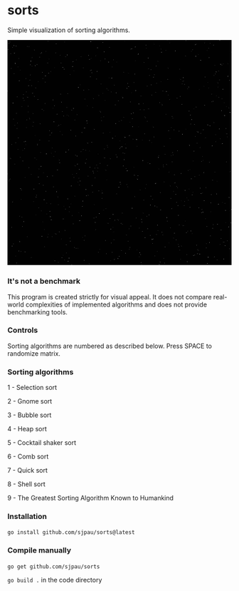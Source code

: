 # sorts
Simple visualization of sorting algorithms.

![](example.gif)

### It's not a benchmark
This program is created strictly for visual appeal. 
It does not compare real-world complexities of implemented algorithms and does not provide benchmarking tools.

### Controls
Sorting algorithms are numbered as described below.
Press SPACE to randomize matrix.

### Sorting algorithms

1 - Selection sort

2 - Gnome sort

3 - Bubble sort

4 - Heap sort

5 - Cocktail shaker sort

6 - Comb sort

7 - Quick sort

8 - Shell sort

9 - The Greatest Sorting Algorithm Known to Humankind

### Installation

`go install github.com/sjpau/sorts@latest`

### Compile manually

`go get github.com/sjpau/sorts`

`go build .` in the code directory
